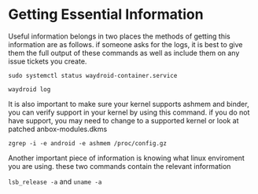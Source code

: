 # Getting Essential Information

Useful information belongs in two places the methods of getting this information are as follows. if someone asks for the logs, it is best to give them the full output of these commands as well as include them on any issue tickets you create.

`sudo systemctl status waydroid-container.service`

`waydroid log`



It is also important to make sure your kernel supports ashmem and binder, you can verify support in your kernel by using this command. if you do not have support, you may need to change to a supported kernel or look at patched anbox-modules.dkms

`zgrep -i -e android -e ashmem /proc/config.gz`&#x20;



Another important piece of information is knowing what linux enviroment you are using. these two commands contain the relevant information

`lsb_release -a` and `uname -a`

